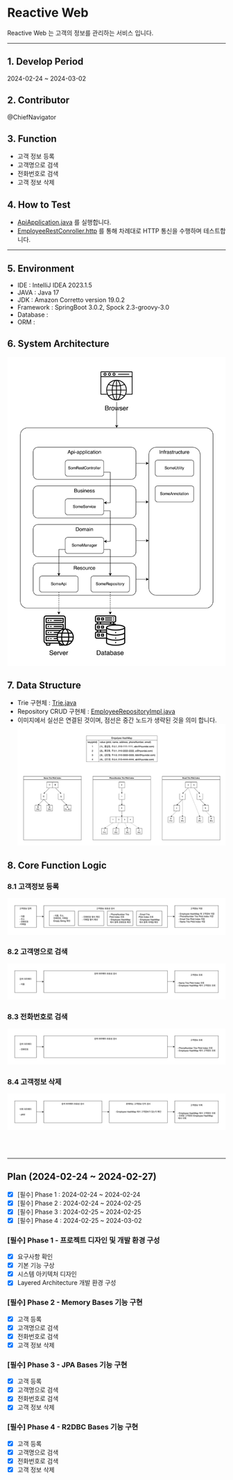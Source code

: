 # Reactive Web
Reactive Web 는 고객의 정보를 관리하는 서비스 입니다.

***  

## 1. Develop Period
2024-02-24 ~ 2024-03-02

## 2. Contributor
@ChiefNavigator

## 3. Function
- 고객 정보 등록
- 고객명으로 검색
- 전화번호로 검색
- 고객 정보 삭제

## 4. How to Test
- [ApiApplication.java](api-application/src/main/java/com/lego/apiApplication/ApiApplication.java) 를 실행합니다.
- [EmployeeRestConroller.http](api-application/http/EmployeeRestController.http) 를 통해 차례대로 HTTP 통신을 수행하며 테스트합니다.
***

## 5. Environment
- IDE : IntelliJ IDEA 2023.1.5
- JAVA : Java 17
- JDK : Amazon Corretto version 19.0.2
- Framework : SpringBoot 3.0.2, Spock 2.3-groovy-3.0
- Database :
- ORM :

## 6. System Architecture
![image](images/reactiveweb-architecture.png)

## 7. Data Structure
- Trie 구현체 : [Trie.java](resource/src/main/java/com/lego/resource/datastructure/Trie.java)
- Repository CRUD 구현체 : [EmployeeRepositoryImpl.java](resource/src/main/java/com/lego/resource/jpa/employee/EmployeeRepositoryImpl.java)
- 이미지에서 실선은 연결된 것이며, 점선은 중간 노드가 생략된 것을 의미 합니다.
![image](images/reactiveweb-dataStructure.png)


## 8. Core Function Logic
### 8.1 고객정보 등록
![image](images/employeeRegisterLogic.png)
### 8.2 고객명으로 검색
![image](images/findByNameLogic.png)
### 8.3 전화번호로 검색
![image](images/findByPhoneNumberLogic.png)
### 8.4 고객정보 삭제
![image](images/deleteEmployeeLogic.png)


<br><br>
***  
## Plan (2024-02-24 ~ 2024-02-27)
- [x] [필수] Phase 1 : 2024-02-24 ~ 2024-02-24
- [x] [필수] Phase 2 : 2024-02-24 ~ 2024-02-25
- [x] [필수] Phase 3 : 2024-02-25 ~ 2024-02-25
- [x] [필수] Phase 4 : 2024-02-25 ~ 2024-03-02

### [필수] Phase 1 - 프로젝트 디자인 및 개발 환경 구성
- [x] 요구사항 확인
- [x] 기본 기능 구상
- [x] 시스템 아키텍처 디자인
- [x] Layered Architecture 개발 환경 구성

### [필수] Phase 2 - Memory Bases 기능 구현
- [x] 고객 등록
- [x] 고객명으로 검색
- [x] 전화번호로 검색
- [x] 고객 정보 삭제

### [필수] Phase 3 - JPA Bases 기능 구현
- [x] 고객 등록
- [x] 고객명으로 검색
- [x] 전화번호로 검색
- [x] 고객 정보 삭제

### [필수] Phase 4 - R2DBC Bases 기능 구현
- [x] 고객 등록
- [x] 고객명으로 검색
- [x] 전화번호로 검색
- [x] 고객 정보 삭제